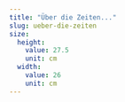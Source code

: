 ```yaml
---
title: "Über die Zeiten..."
slug: ueber-die-zeiten
size:
  height:
    value: 27.5
    unit: cm
  width:
    value: 26
    unit: cm
---
```

